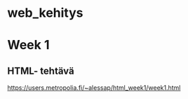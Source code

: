 # web_kehitys

# Week 1

## HTML- tehtävä
https://users.metropolia.fi/~alessap/html_week1/week1.html
